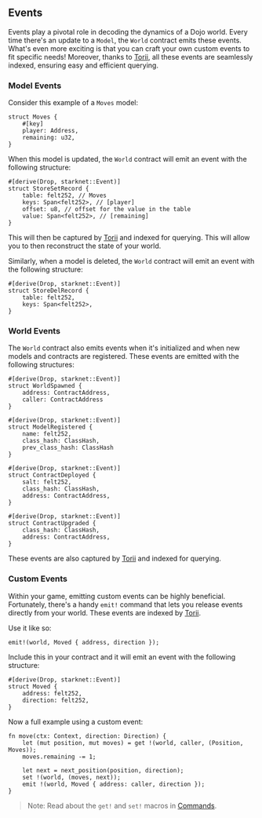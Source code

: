 ## Events

Events play a pivotal role in decoding the dynamics of a Dojo world. Every time there's an update to a `Model`, the `World` contract emits these events. What's even more exciting is that you can craft your own custom events to fit specific needs! Moreover, thanks to [Torii](/toolchain/torii/overview.md), all these events are seamlessly indexed, ensuring easy and efficient querying.

### Model Events

Consider this example of a `Moves` model:

```rust,ignore
struct Moves {
    #[key]
    player: Address,
    remaining: u32,
}
```

When this model is updated, the `World` contract will emit an event with the following structure:

```rust,ignore
#[derive(Drop, starknet::Event)]
struct StoreSetRecord {
    table: felt252, // Moves
    keys: Span<felt252>, // [player]
    offset: u8, // offset for the value in the table
    value: Span<felt252>, // [remaining]
}
```

This will then be captured by [Torii](/toolchain/torii/overview.md) and indexed for querying. This will allow you to then reconstruct the state of your world.

Similarly, when a model is deleted, the `World` contract will emit an event with the following structure:

```rust,ignore
#[derive(Drop, starknet::Event)]
struct StoreDelRecord {
    table: felt252,
    keys: Span<felt252>,
}
```

### World Events

The `World` contract also emits events when it's initialized and when new models and contracts are registered. These events are emitted with the following structures:

```rust,ignore
#[derive(Drop, starknet::Event)]
struct WorldSpawned {
    address: ContractAddress,
    caller: ContractAddress
}
```

```rust,ignore
#[derive(Drop, starknet::Event)]
struct ModelRegistered {
    name: felt252,
    class_hash: ClassHash,
    prev_class_hash: ClassHash
}
```

```rust,ignore
#[derive(Drop, starknet::Event)]
struct ContractDeployed {
    salt: felt252,
    class_hash: ClassHash,
    address: ContractAddress,
}

#[derive(Drop, starknet::Event)]
struct ContractUpgraded {
    class_hash: ClassHash,
    address: ContractAddress,
}
```

These events are also captured by [Torii](/toolchain/torii/overview.md) and indexed for querying.

### Custom Events

Within your game, emitting custom events can be highly beneficial. Fortunately, there's a handy `emit!` command that lets you release events directly from your world. These events are indexed by [Torii](/toolchain/torii/overview.md).

Use it like so:

```rust,ignore
emit!(world, Moved { address, direction });
```

Include this in your contract and it will emit an event with the following structure:

```rust,ignore
#[derive(Drop, starknet::Event)]
struct Moved {
    address: felt252,
    direction: felt252,
}
```

Now a full example using a custom event:

```rust,ignore
fn move(ctx: Context, direction: Direction) {
    let (mut position, mut moves) = get !(world, caller, (Position, Moves));
    moves.remaining -= 1;

    let next = next_position(position, direction);
    set !(world, (moves, next));
    emit !(world, Moved { address: caller, direction });
}
```

> Note: Read about the `get!` and `set!` macros in [Commands](./commands.md).

